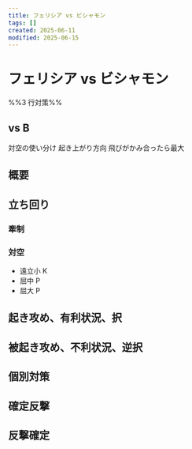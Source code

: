 ```yaml
---
title: フェリシア vs ビシャモン
tags: []
created: 2025-06-11
modified: 2025-06-15
---
```


# フェリシア vs ビシャモン

%%3 行対策%%

## vs B

対空の使い分け
起き上がり方向
飛びがかみ合ったら最大

## 概要

## 立ち回り

### 牽制

### 対空

- 遠立小 K
- 屈中 P
- 屈大 P

## 起き攻め、有利状況、択

## 被起き攻め、不利状況、逆択

## 個別対策

## 確定反撃

## 反撃確定
